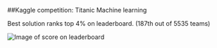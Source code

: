 ##Kaggle competition: Titanic Machine learning

Best solution ranks top 4% on leaderboard. (187th out of 5535 teams)

![Image of score on leaderboard](https://github.com/wangjiahong666/Titanic-Kaggle/blob/master/input/score_on_leaderboard.PNG)
